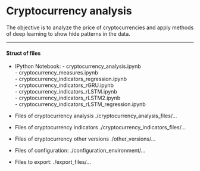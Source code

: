 # Cryptocurrency analysis
The objective is to analyze the price of cryptocurrencies and apply methods of deep learning to show hide patterns in the data.

---
#### Struct of files
 - IPython Notebook:
        - cryptocurrency_analysis.ipynb  
        - cryptocurrency_measures.ipynb   
        - cryptocurrency_indicators_regression.ipynb  
        - cryptocurrency_indicators_rGRU.ipynb  
        - cryptocurrency_indicators_rLSTM.ipynb  
        - cryptocurrency_indicators_rLSTM2.ipynb  
        - cryptocurrency_indicators_rLSTM_regression.ipynb  
         
 - Files of cryptocurrency analysis
         ./cryptocurrency_analysis_files/...
         
 - Files of cryptocurrency indicators
         ./cryptocurrency_indicators_files/...
  
 - Files of cryptocurrency other versions
         ./other_versions/...
         
 - Files of configuration:
         ./configuration_environment/...
         
 - Files to export:
         ./export_files/...
